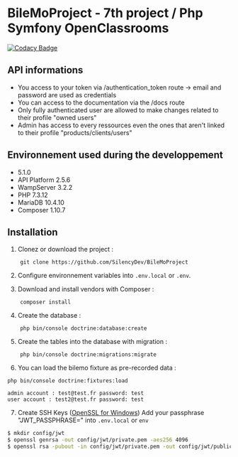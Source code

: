 # BileMoProject - 7th project / Php Symfony OpenClassrooms 

[![Codacy Badge](https://app.codacy.com/project/badge/Grade/2d76ecbc4ce2463bacb51a4026b0ba5b)](https://www.codacy.com/manual/SilencyDev/BileMoProject?utm_source=github.com&amp;utm_medium=referral&amp;utm_content=SilencyDev/BileMoProject&amp;utm_campaign=Badge_Grade)

## API informations
* You access to your token via /authentication_token route -> email and password are used as credentials
* You can access to the documentation via the /docs route
* Only fully authenticated user are allowed to make changes related to their profile "owned users"
* Admin has access to every ressources even the ones that aren't linked to their profile "products/clients/users"

## Environnement used during the developpement
* 5.1.0
* API Platform 2.5.6
* WampServer 3.2.2
* PHP 7.3.12
* MariaDB 10.4.10
* Composer 1.10.7

## Installation
1. Clonez or download the project :
```
    git clone https://github.com/SilencyDev/BileMoProject
```
2. Configure environnement variables into `.env.local` or `.env`.

3. Download and install vendors with Composer :
```
    composer install
```
4. Create the database :
```
    php bin/console doctrine:database:create
```
5. Create the tables into the database with migration :
```
    php bin/console doctrine:migrations:migrate
```
6. You can load the bilemo fixture as pre-recorded data :
```
php bin/console doctrine:fixtures:load

admin account : test@test.fr password: test
user account : test2@test.fr password: test
```
7. Create SSH Keys ([OpenSSL for Windows](https://slproweb.com/products/Win32OpenSSL.html))
Add your passphrase "JWT_PASSPHRASE=" into `.env.local` or `env`
```bash
$ mkdir config/jwt
$ openssl genrsa -out config/jwt/private.pem -aes256 4096
$ openssl rsa -pubout -in config/jwt/private.pem -out config/jwt/public.pem
```